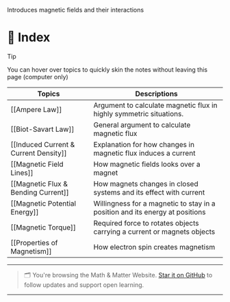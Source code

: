 Introduces magnetic fields and their interactions

# 🧭 Index

>[!tip]
You can hover over topics to quickly skin the notes without leaving this page (computer only)

| Topics                                | Descriptions                                                                 |
| ------------------------------------- | ---------------------------------------------------------------------------- |
| [[Ampere Law]]                        | Argument to calculate magnetic flux in highly symmetric situations.          |
| [[Biot-Savart Law]]                   | General argument to calculate magnetic flux                                  |
| [[Induced Current & Current Density]] | Explanation for how changes in magnetic flux induces a current               |
| [[Magnetic Field Lines]]              | How magnetic fields looks over a magnet                                      |
| [[Magnetic Flux & Bending Current]]   | How magnets changes in closed systems and its effect with current            |
| [[Magnetic Potential Energy]]         | Willingness for a magnetic to stay in a position and its energy at positions |
| [[Magnetic Torque]]                   | Required force to rotates objects carrying a current or magnets objects      |
| [[Properties of Magnetism]]           | How electron spin creates magnetism                                          |


---

> 🗂️ You're browsing the Math & Matter Website. [Star it on GitHub](https://github.com/rajeevphysics/Obsidan-Thinkbook) to follow updates and support open learning.

---
